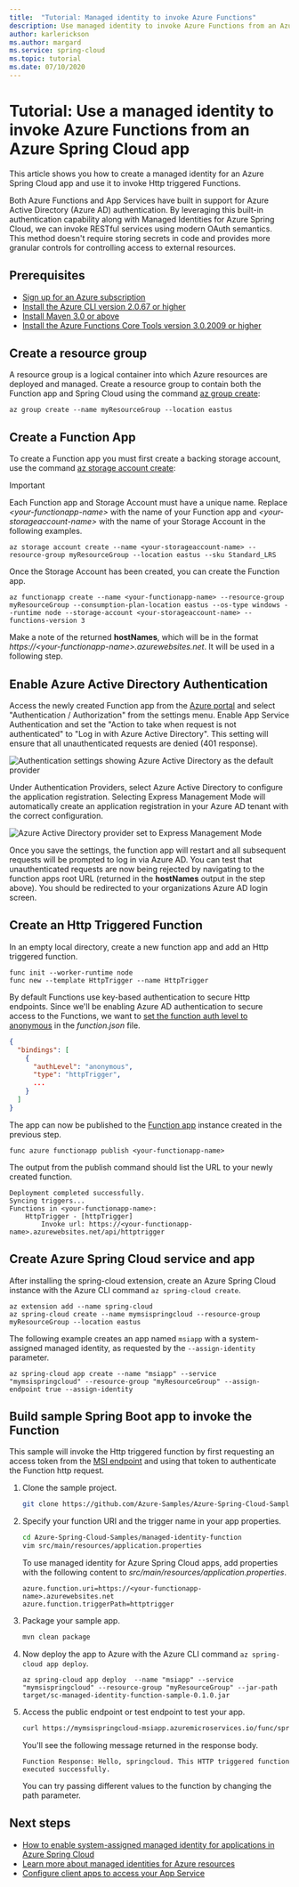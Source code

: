 ```yaml
---
title:  "Tutorial: Managed identity to invoke Azure Functions"
description: Use managed identity to invoke Azure Functions from an Azure Spring Cloud app
author: karlerickson
ms.author: margard
ms.service: spring-cloud
ms.topic: tutorial
ms.date: 07/10/2020
---
```


# Tutorial: Use a managed identity to invoke Azure Functions from an Azure Spring Cloud app

This article shows you how to create a managed identity for an Azure Spring Cloud app and use it to invoke Http triggered Functions.

Both Azure Functions and App Services have built in support for Azure Active Directory (Azure AD) authentication. By leveraging this built-in authentication capability along with Managed Identities for Azure Spring Cloud, we can invoke RESTful services using modern OAuth semantics. This method doesn't require storing secrets in code and provides more granular controls for controlling access to external resources.

## Prerequisites

* [Sign up for an Azure subscription](https://azure.microsoft.com/free/)
* [Install the Azure CLI version 2.0.67 or higher](/cli/azure/install-azure-cli)
* [Install Maven 3.0 or above](https://maven.apache.org/download.cgi)
* [Install the Azure Functions Core Tools version 3.0.2009 or higher](../azure-functions/functions-run-local.md#install-the-azure-functions-core-tools)

## Create a resource group

A resource group is a logical container into which Azure resources are deployed and managed. Create a resource group to contain both the Function app and Spring Cloud using the command [az group create](/cli/azure/group#az_group_create):

```azurecli
az group create --name myResourceGroup --location eastus
```

## Create a Function App

To create a Function app you must first create a backing storage account, use the command [az storage account create](/cli/azure/storage/account#az_storage_account_create):

> [!Important]
> Each Function app and Storage Account must have a unique name. Replace *\<your-functionapp-name>* with the name of your Function app and *\<your-storageaccount-name>* with the name of your Storage Account in the following examples.

```azurecli
az storage account create --name <your-storageaccount-name> --resource-group myResourceGroup --location eastus --sku Standard_LRS
```

Once the Storage Account has been created, you can create the Function app.

```azurecli
az functionapp create --name <your-functionapp-name> --resource-group myResourceGroup --consumption-plan-location eastus --os-type windows --runtime node --storage-account <your-storageaccount-name> --functions-version 3
```

Make a note of the returned **hostNames**, which will be in the format *https://\<your-functionapp-name>.azurewebsites.net*. It will be used in a following step.

## Enable Azure Active Directory Authentication

Access the newly created Function app from the [Azure portal](https://portal.azure.com) and select "Authentication / Authorization" from the settings menu. Enable App Service Authentication and set the "Action to take when request is not authenticated" to "Log in with Azure Active Directory". This setting will ensure that all unauthenticated requests are denied (401 response).

![Authentication settings showing Azure Active Directory as the default provider](media/spring-cloud-tutorial-managed-identities-functions/function-auth-config-1.jpg)

Under Authentication Providers, select Azure Active Directory to configure the application registration. Selecting Express Management Mode will automatically create an application registration in your Azure AD tenant with the correct configuration.

![Azure Active Directory provider set to Express Management Mode](media/spring-cloud-tutorial-managed-identities-functions/function-auth-config-2.jpg)

Once you save the settings, the function app will restart and all subsequent requests will be prompted to log in via Azure AD. You can test that unauthenticated requests are now being rejected by navigating to the function apps root URL (returned in the **hostNames** output in the step above). You should be redirected to your organizations Azure AD login screen.

## Create an Http Triggered Function

In an empty local directory, create a new function app and add an Http triggered function.

```console
func init --worker-runtime node
func new --template HttpTrigger --name HttpTrigger
```

By default Functions use key-based authentication to secure Http endpoints. Since we'll be enabling Azure AD authentication to secure access to the Functions, we want to [set the function auth level to anonymous](../azure-functions/functions-bindings-http-webhook-trigger.md#secure-an-http-endpoint-in-production) in the *function.json* file.

```json
{
  "bindings": [
    {
      "authLevel": "anonymous",
      "type": "httpTrigger",
      ...
    }
  ]
}
```

The app can now be published to the [Function app](#create-a-function-app) instance created in the previous step.

```console
func azure functionapp publish <your-functionapp-name>
```

The output from the publish command should list the URL to your newly created function.

```output
Deployment completed successfully.
Syncing triggers...
Functions in <your-functionapp-name>:
    HttpTrigger - [httpTrigger]
        Invoke url: https://<your-functionapp-name>.azurewebsites.net/api/httptrigger
```

## Create Azure Spring Cloud service and app

After installing the spring-cloud extension, create an Azure Spring Cloud instance with the Azure CLI command `az spring-cloud create`.

```azurecli
az extension add --name spring-cloud
az spring-cloud create --name mymsispringcloud --resource-group myResourceGroup --location eastus
```

The following example creates an app named `msiapp` with a system-assigned managed identity, as requested by the `--assign-identity` parameter.

```azurecli
az spring-cloud app create --name "msiapp" --service "mymsispringcloud" --resource-group "myResourceGroup" --assign-endpoint true --assign-identity
```

## Build sample Spring Boot app to invoke the Function

This sample will invoke the Http triggered function by first requesting an access token from the [MSI endpoint](../active-directory/managed-identities-azure-resources/how-to-use-vm-token.md#get-a-token-using-http) and using that token to authenticate the Function http request.

1. Clone the sample project.

    ```bash
    git clone https://github.com/Azure-Samples/Azure-Spring-Cloud-Samples.git
    ```

2. Specify your function URI and the trigger name in your app properties.

    ```bash
    cd Azure-Spring-Cloud-Samples/managed-identity-function
    vim src/main/resources/application.properties
    ```

    To use managed identity for Azure Spring Cloud apps, add properties with the following content to *src/main/resources/application.properties*.

    ```properties
    azure.function.uri=https://<your-functionapp-name>.azurewebsites.net
    azure.function.triggerPath=httptrigger
    ```

3. Package your sample app.

    ```bash
    mvn clean package
    ```

4. Now deploy the app to Azure with the Azure CLI command  `az spring-cloud app deploy`.

    ```azurecli
    az spring-cloud app deploy  --name "msiapp" --service "mymsispringcloud" --resource-group "myResourceGroup" --jar-path target/sc-managed-identity-function-sample-0.1.0.jar
    ```

5. Access the public endpoint or test endpoint to test your app.

    ```bash
    curl https://mymsispringcloud-msiapp.azuremicroservices.io/func/springcloud
    ```

    You'll see the following message returned in the response body.

    ```output
    Function Response: Hello, springcloud. This HTTP triggered function executed successfully.
    ```

    You can try passing different values to the function by changing the path parameter.

## Next steps

* [How to enable system-assigned managed identity for applications in Azure Spring Cloud](./how-to-enable-system-assigned-managed-identity.md)
* [Learn more about managed identities for Azure resources](https://github.com/MicrosoftDocs/azure-docs/blob/master/articles/active-directory/managed-identities-azure-resources/overview.md)
* [Configure client apps to access your App Service](../app-service/configure-authentication-provider-aad.md#configure-client-apps-to-access-your-app-service)
